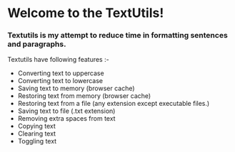 # Welcome to the TextUtils!
### Textutils is my attempt to reduce time in formatting sentences and paragraphs.
Textutils have following features :-
* Converting text to uppercase
* Converting text to lowercase
* Saving text to memory (browser cache)
* Restoring text from memory (browser cache)
* Restoring text from a file (any extension except executable files.)
* Saving text to file (.txt extension)
* Removing extra spaces from text
* Copying text
* Clearing text
* Toggling text
